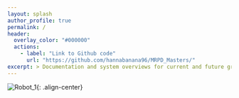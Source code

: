 ```yaml
---
layout: splash
author_profile: true
permalink: /
header:
  overlay_color: "#000000"
  actions:
    - label: "Link to Github code"
      url: "https://github.com/hannabanana96/MRPD_Masters/"
excerpt: > Documentation and system overviews for current and future group members. <br />
---
```


![Robot_1](https://hannabanana96.github.io/MPDR_Project/assets/images/robo_1.jpg){: .align-center}

